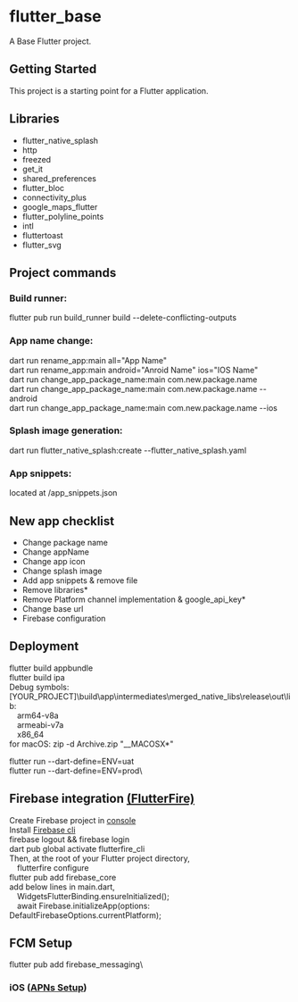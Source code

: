 # flutter_base

A Base Flutter project.

## Getting Started

This project is a starting point for a Flutter application.

## Libraries

* flutter_native_splash
* http
* freezed
* get_it
* shared_preferences
* flutter_bloc
* connectivity_plus
* google_maps_flutter
* flutter_polyline_points
* intl
* fluttertoast
* flutter_svg

## Project commands

### Build runner:
flutter pub run build_runner build --delete-conflicting-outputs

### App name change:
dart run rename_app:main all="App Name"\
dart run rename_app:main android="Anroid Name" ios="IOS Name"\
dart run change_app_package_name:main com.new.package.name\
dart run change_app_package_name:main com.new.package.name --android\
dart run change_app_package_name:main com.new.package.name --ios

### Splash image generation:
dart run flutter_native_splash:create --flutter_native_splash.yaml

### App snippets:
located at /app_snippets.json

## New app checklist
* Change package name
* Change appName
* Change app icon
* Change splash image
* Add app snippets & remove file
* Remove libraries*
* Remove Platform channel implementation & google_api_key*
* Change base url
* Firebase configuration

## Deployment
flutter build appbundle\
flutter build ipa\
Debug symbols:\
[YOUR_PROJECT]\build\app\intermediates\merged_native_libs\release\out\lib:\
&emsp;arm64-v8a\
&emsp;armeabi-v7a\
&emsp;x86_64\
for macOS: zip -d Archive.zip "__MACOSX*"

flutter run --dart-define=ENV=uat\
flutter run --dart-define=ENV=prod\

## Firebase integration [(FlutterFire)](https://firebase.flutter.dev/docs/overview)
Create Firebase project in [console](https://console.firebase.google.com)\
Install [Firebase cli](https://firebase.google.com/docs/cli)\
firebase logout && firebase login\
dart pub global activate flutterfire_cli\
Then, at the root of your Flutter project directory,\
&emsp;flutterfire configure\
flutter pub add firebase_core\
add below lines in main.dart,\
&emsp;WidgetsFlutterBinding.ensureInitialized();\
&emsp;await Firebase.initializeApp(options: DefaultFirebaseOptions.currentPlatform);

## FCM Setup
flutter pub add firebase_messaging\
### iOS ([APNs Setup](https://firebase.flutter.dev/docs/messaging/apple-integration))